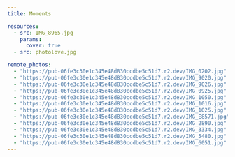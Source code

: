 ```yaml
---
title: Moments

resources:
  - src: IMG_8965.jpg
    params:
      cover: true
  - src: photolove.jpg

remote_photos:
  - "https://pub-06fe3c30e1c345e48d830ccdbe5c51d7.r2.dev/IMG_0202.jpg"
  - "https://pub-06fe3c30e1c345e48d830ccdbe5c51d7.r2.dev/IMG_9020.jpg"
  - "https://pub-06fe3c30e1c345e48d830ccdbe5c51d7.r2.dev/IMG_9026.jpg"
  - "https://pub-06fe3c30e1c345e48d830ccdbe5c51d7.r2.dev/IMG_0925.jpg"
  - "https://pub-06fe3c30e1c345e48d830ccdbe5c51d7.r2.dev/IMG_1050.jpg"
  - "https://pub-06fe3c30e1c345e48d830ccdbe5c51d7.r2.dev/IMG_1016.jpg"
  - "https://pub-06fe3c30e1c345e48d830ccdbe5c51d7.r2.dev/IMG_1025.jpg"
  - "https://pub-06fe3c30e1c345e48d830ccdbe5c51d7.r2.dev/IMG_E8571.jpg"
  - "https://pub-06fe3c30e1c345e48d830ccdbe5c51d7.r2.dev/IMG_2890.jpg"
  - "https://pub-06fe3c30e1c345e48d830ccdbe5c51d7.r2.dev/IMG_3334.jpg"
  - "https://pub-06fe3c30e1c345e48d830ccdbe5c51d7.r2.dev/IMG_5480.jpg"
  - "https://pub-06fe3c30e1c345e48d830ccdbe5c51d7.r2.dev/IMG_6051.jpg"
---
```

